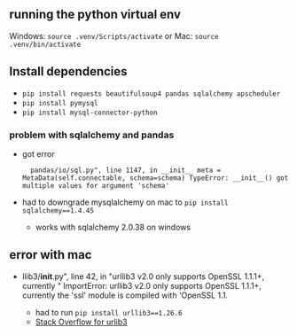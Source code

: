 ## running the python virtual env
Windows: `source .venv/Scripts/activate` or Mac: `source .venv/bin/activate`

## Install dependencies
- `pip install requests beautifulsoup4 pandas sqlalchemy apscheduler`
- `pip install pymysql`
- `pip install mysql-connector-python`

### problem with sqlalchemy and pandas
- got error 

        pandas/io/sql.py", line 1147, in __init__ meta = MetaData(self.connectable, schema=schema) TypeError: __init__() got multiple values for argument 'schema'

- had to downgrade mysqlalchemy on mac to `pip install sqlalchemy==1.4.45`
    - works with sqlalchemy 2.0.38 on windows

## error with mac 
- llib3/__init__.py", line 42, in <module>
    "urllib3 v2.0 only supports OpenSSL 1.1.1+, currently "
    ImportError: urllib3 v2.0 only supports OpenSSL 1.1.1+, currently the 'ssl' module is compiled with 'OpenSSL 1.1.
    - had to run `pip install urllib3==1.26.6`
    - [Stack Overflow for urlib3](https://stackoverflow.com/questions/76187256/importerror-urllib3-v2-0-only-supports-openssl-1-1-1-currently-the-ssl-modu)


